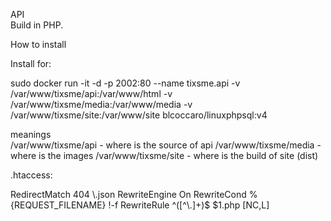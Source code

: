 API  <br />
Build in PHP.  <br />

How to install  <br />

Install for:  <br />

sudo docker run -it -d -p 2002:80 --name tixsme.api -v /var/www/tixsme/api:/var/www/html -v /var/www/tixsme/media:/var/www/media  -v /var/www/tixsme/site:/var/www/site blcoccaro/linuxphpsql:v4

meanings <br />
/var/www/tixsme/api - where is the source of api 
/var/www/tixsme/media - where is the images 
/var/www/tixsme/site - where is the build of site (dist) 

.htaccess:

<IfModule mod_rewrite.c> 
RedirectMatch 404 \.json 
RewriteEngine On 
RewriteCond %{REQUEST_FILENAME} !-f 
RewriteRule ^([^\.]+)$ $1.php [NC,L] 
</IfModule> 

